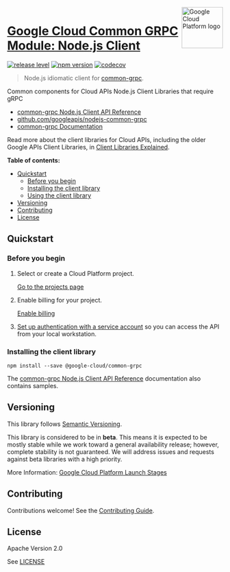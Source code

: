 <img src="https://avatars2.githubusercontent.com/u/2810941?v=3&s=96" alt="Google Cloud Platform logo" title="Google Cloud Platform" align="right" height="96" width="96"/>

# [Google Cloud Common GRPC Module: Node.js Client](https://github.com/googleapis/nodejs-common-grpc)

[![release level](https://img.shields.io/badge/release%20level-beta-yellow.svg?style&#x3D;flat)](https://cloud.google.com/terms/launch-stages)
[![npm version](https://img.shields.io/npm/v/@google-cloud/common-grpc.svg)](https://www.npmjs.org/package/@google-cloud/common-grpc)
[![codecov](https://img.shields.io/codecov/c/github/googleapis/nodejs-common-grpc/master.svg?style=flat)](https://codecov.io/gh/googleapis/nodejs-common-grpc)

> Node.js idiomatic client for [common-grpc][product-docs].

Common components for Cloud APIs Node.js Client Libraries that require gRPC


* [common-grpc Node.js Client API Reference][client-docs]
* [github.com/googleapis/nodejs-common-grpc](https://github.com/googleapis/nodejs-common-grpc)
* [common-grpc Documentation][product-docs]

Read more about the client libraries for Cloud APIs, including the older
Google APIs Client Libraries, in [Client Libraries Explained][explained].

[explained]: https://cloud.google.com/apis/docs/client-libraries-explained

**Table of contents:**

* [Quickstart](#quickstart)
  * [Before you begin](#before-you-begin)
  * [Installing the client library](#installing-the-client-library)
  * [Using the client library](#using-the-client-library)
* [Versioning](#versioning)
* [Contributing](#contributing)
* [License](#license)

## Quickstart

### Before you begin

1.  Select or create a Cloud Platform project.

    [Go to the projects page][projects]

1.  Enable billing for your project.

    [Enable billing][billing]

1.  [Set up authentication with a service account][auth] so you can access the
    API from your local workstation.

[projects]: https://console.cloud.google.com/project
[billing]: https://support.google.com/cloud/answer/6293499#enable-billing
[enable_api]: https://console.cloud.google.com/flows/enableapi?apiid=
[auth]: https://cloud.google.com/docs/authentication/getting-started

### Installing the client library

    npm install --save @google-cloud/common-grpc



The [common-grpc Node.js Client API Reference][client-docs] documentation
also contains samples.

## Versioning

This library follows [Semantic Versioning](http://semver.org/).

This library is considered to be in **beta**. This means it is expected to be
mostly stable while we work toward a general availability release; however,
complete stability is not guaranteed. We will address issues and requests
against beta libraries with a high priority.

More Information: [Google Cloud Platform Launch Stages][launch_stages]

[launch_stages]: https://cloud.google.com/terms/launch-stages

## Contributing

Contributions welcome! See the [Contributing Guide](https://github.com/googleapis/nodejs-common-grpc/blob/master/CONTRIBUTING.md).

## License

Apache Version 2.0

See [LICENSE](https://github.com/googleapis/nodejs-common-grpc/blob/master/LICENSE)

[client-docs]: https://cloud.google.com/nodejs/docs/
[product-docs]: https://cloud.google.com/nodejs/docs/
[shell_img]: http://gstatic.com/cloudssh/images/open-btn.png

